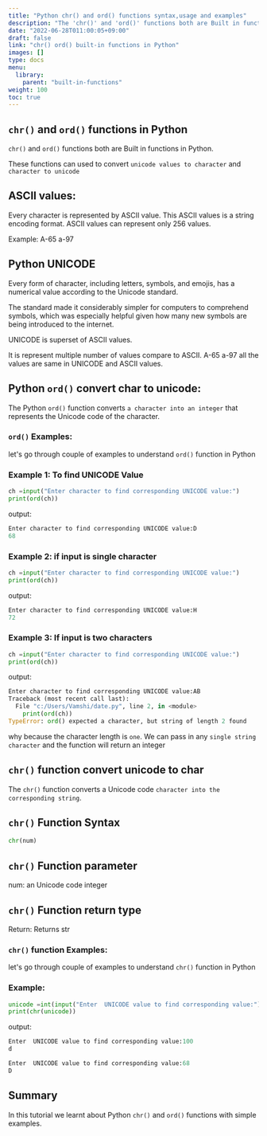 ```yaml
---
title: "Python chr() and ord() functions syntax,usage and examples"
description: "The 'chr()' and 'ord()' functions both are Built in functions in Python"
date: "2022-06-28T011:00:05+09:00"
draft: false
link: "chr() ord() built-in functions in Python"
images: []
type: docs
menu:
  library:
    parent: "built-in-functions"
weight: 100
toc: true
---
```


## `chr()` and `ord()` functions in Python

`chr()` and `ord()` functions both are Built in functions in Python.

These functions can used to convert `unicode values to character` and `character to unicode`  

## ASCII values:

Every character is represented by ASCII value.
This ASCII values is a string encoding format.
ASCII values can represent only 256 values.

Example:
A-65
a-97

## Python UNICODE

Every form of character, including letters, symbols, and emojis, has a numerical value according to the Unicode standard.

The standard made it considerably simpler for computers to comprehend symbols, which was especially helpful given how many new symbols are being introduced to the internet. 

UNICODE is superset of ASCII values.

It is represent multiple number of values compare to ASCII.
A-65
a-97
all the values are same in UNICODE and ASCII values.



## Python `ord()` convert char to unicode:

The Python `ord()` function converts `a character into an integer` that represents the Unicode code of the character. 


### `ord()` Examples:

let's go through couple of examples to understand `ord()` function in Python

### Example 1: To find UNICODE Value

```Python
ch =input("Enter character to find corresponding UNICODE value:")
print(ord(ch))
```
output:

```Python
Enter character to find corresponding UNICODE value:D
68
```

### Example 2: if input is single character

```Python
ch =input("Enter character to find corresponding UNICODE value:")
print(ord(ch))
```
output:

```Python
Enter character to find corresponding UNICODE value:H
72
```

### Example 3: If input is two characters 

```Python
ch =input("Enter character to find corresponding UNICODE value:")
print(ord(ch))
```
output:

```Python
Enter character to find corresponding UNICODE value:AB
Traceback (most recent call last):
  File "c:/Users/Vamshi/date.py", line 2, in <module>
    print(ord(ch))
TypeError: ord() expected a character, but string of length 2 found
```
why because the character length is `one`.
We can pass in any `single string character` and the function will return an integer

## `chr()` function convert unicode to char

The `chr()` function converts a Unicode code `character into the corresponding string`.

## `chr()` Function Syntax

```Python
chr(num)
```
## `chr()` Function parameter
num: an Unicode code integer

## `chr()` Function return type
Return: Returns str

### `chr()` function Examples:

let's go through couple of examples to understand `chr()` function in Python

### Example:

```Python
unicode =int(input("Enter  UNICODE value to find corresponding value:"))
print(chr(unicode))
```
output:

```Python
Enter  UNICODE value to find corresponding value:100
d

Enter  UNICODE value to find corresponding value:68
D
```

## Summary
In this tutorial we learnt about Python `chr()` and `ord()` functions with simple examples.





